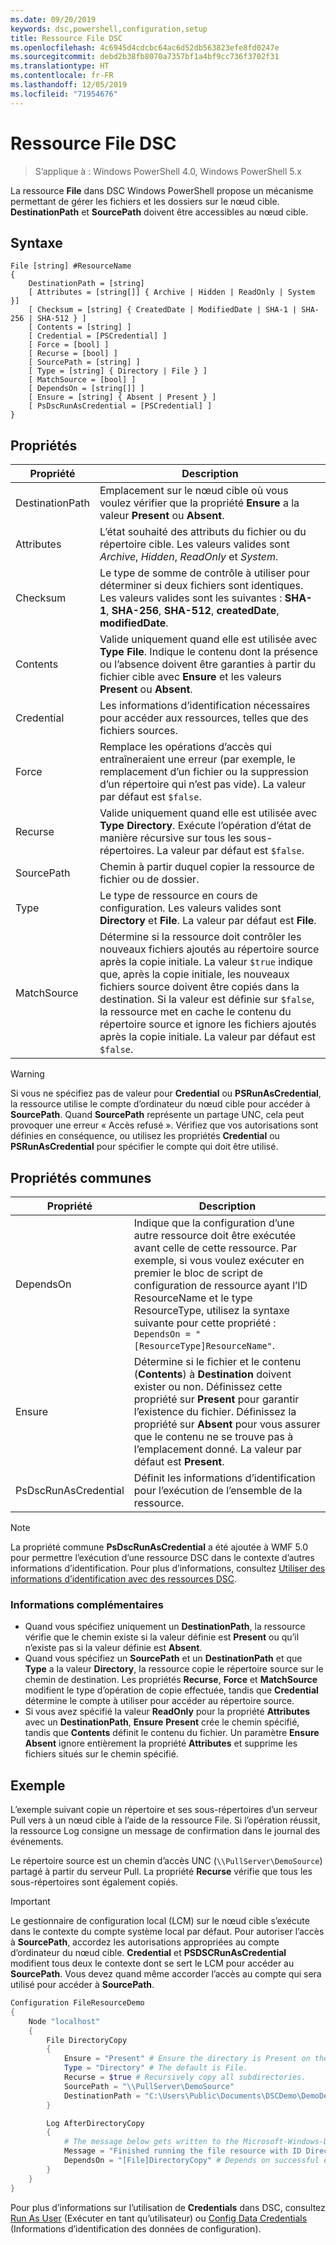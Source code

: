 ```yaml
---
ms.date: 09/20/2019
keywords: dsc,powershell,configuration,setup
title: Ressource File DSC
ms.openlocfilehash: 4c6945d4cdcbc64ac6d52db563823efe8fd0247e
ms.sourcegitcommit: debd2b38fb8070a7357bf1a4bf9cc736f3702f31
ms.translationtype: HT
ms.contentlocale: fr-FR
ms.lasthandoff: 12/05/2019
ms.locfileid: "71954676"
---
```

# <a name="dsc-file-resource"></a>Ressource File DSC

> S’applique à : Windows PowerShell 4.0, Windows PowerShell 5.x

La ressource **File** dans DSC Windows PowerShell propose un mécanisme permettant de gérer les fichiers et les dossiers sur le nœud cible. **DestinationPath** et **SourcePath** doivent être accessibles au nœud cible.

## <a name="syntax"></a>Syntaxe

```Syntax
File [string] #ResourceName
{
    DestinationPath = [string]
    [ Attributes = [string[]] { Archive | Hidden | ReadOnly | System }]
    [ Checksum = [string] { CreatedDate | ModifiedDate | SHA-1 | SHA-256 | SHA-512 } ]
    [ Contents = [string] ]
    [ Credential = [PSCredential] ]
    [ Force = [bool] ]
    [ Recurse = [bool] ]
    [ SourcePath = [string] ]
    [ Type = [string] { Directory | File } ]
    [ MatchSource = [bool] ]
    [ DependsOn = [string[]] ]
    [ Ensure = [string] { Absent | Present } ]
    [ PsDscRunAsCredential = [PSCredential] ]
}
```

## <a name="properties"></a>Propriétés

|Propriété |Description |
|---|---|
|DestinationPath |Emplacement sur le nœud cible où vous voulez vérifier que la propriété **Ensure** a la valeur **Present** ou **Absent**. |
|Attributes |L’état souhaité des attributs du fichier ou du répertoire cible. Les valeurs valides sont _Archive_, _Hidden_, _ReadOnly_ et _System_. |
|Checksum |Le type de somme de contrôle à utiliser pour déterminer si deux fichiers sont identiques. Les valeurs valides sont les suivantes : **SHA-1**, **SHA-256**, **SHA-512**, **createdDate**, **modifiedDate**. |
|Contents |Valide uniquement quand elle est utilisée avec **Type** **File**. Indique le contenu dont la présence ou l’absence doivent être garanties à partir du fichier cible avec **Ensure** et les valeurs **Present** ou **Absent**. |
|Credential |Les informations d’identification nécessaires pour accéder aux ressources, telles que des fichiers sources. |
|Force |Remplace les opérations d’accès qui entraîneraient une erreur (par exemple, le remplacement d’un fichier ou la suppression d’un répertoire qui n’est pas vide). La valeur par défaut est `$false`. |
|Recurse |Valide uniquement quand elle est utilisée avec **Type** **Directory**. Exécute l’opération d’état de manière récursive sur tous les sous-répertoires. La valeur par défaut est `$false`. |
|SourcePath |Chemin à partir duquel copier la ressource de fichier ou de dossier. |
|Type |Le type de ressource en cours de configuration. Les valeurs valides sont **Directory** et **File**. La valeur par défaut est **File**. |
|MatchSource |Détermine si la ressource doit contrôler les nouveaux fichiers ajoutés au répertoire source après la copie initiale. La valeur `$true` indique que, après la copie initiale, les nouveaux fichiers source doivent être copiés dans la destination. Si la valeur est définie sur `$false`, la ressource met en cache le contenu du répertoire source et ignore les fichiers ajoutés après la copie initiale. La valeur par défaut est `$false`. |

> [!WARNING]
> Si vous ne spécifiez pas de valeur pour **Credential** ou **PSRunAsCredential**, la ressource utilise le compte d’ordinateur du nœud cible pour accéder à **SourcePath**. Quand **SourcePath** représente un partage UNC, cela peut provoquer une erreur « Accès refusé ». Vérifiez que vos autorisations sont définies en conséquence, ou utilisez les propriétés **Credential** ou **PSRunAsCredential** pour spécifier le compte qui doit être utilisé.

## <a name="common-properties"></a>Propriétés communes

|Propriété |Description |
|---|---|
|DependsOn |Indique que la configuration d’une autre ressource doit être exécutée avant celle de cette ressource. Par exemple, si vous voulez exécuter en premier le bloc de script de configuration de ressource ayant l’ID ResourceName et le type ResourceType, utilisez la syntaxe suivante pour cette propriété : `DependsOn = "[ResourceType]ResourceName"`. |
|Ensure |Détermine si le fichier et le contenu (**Contents**) à **Destination** doivent exister ou non. Définissez cette propriété sur **Present** pour garantir l’existence du fichier. Définissez la propriété sur **Absent** pour vous assurer que le contenu ne se trouve pas à l’emplacement donné. La valeur par défaut est **Present**. |
|PsDscRunAsCredential |Définit les informations d’identification pour l’exécution de l’ensemble de la ressource. |

> [!NOTE]
> La propriété commune **PsDscRunAsCredential** a été ajoutée à WMF 5.0 pour permettre l’exécution d’une ressource DSC dans le contexte d’autres informations d’identification. Pour plus d’informations, consultez [Utiliser des informations d’identification avec des ressources DSC](../../../configurations/runasuser.md).

### <a name="additional-information"></a>Informations complémentaires

- Quand vous spécifiez uniquement un **DestinationPath**, la ressource vérifie que le chemin existe si la valeur définie est **Present** ou qu’il n’existe pas si la valeur définie est **Absent**.
- Quand vous spécifiez un **SourcePath** et un **DestinationPath** et que **Type** a la valeur **Directory**, la ressource copie le répertoire source sur le chemin de destination. Les propriétés **Recurse**, **Force** et **MatchSource** modifient le type d’opération de copie effectuée, tandis que **Credential** détermine le compte à utiliser pour accéder au répertoire source.
- Si vous avez spécifié la valeur **ReadOnly** pour la propriété **Attributes** avec un **DestinationPath**, **Ensure** **Present** crée le chemin spécifié, tandis que **Contents** définit le contenu du fichier. Un paramètre **Ensure** **Absent** ignore entièrement la propriété **Attributes** et supprime les fichiers situés sur le chemin spécifié.

## <a name="example"></a>Exemple

L’exemple suivant copie un répertoire et ses sous-répertoires d’un serveur Pull vers à un nœud cible à l’aide de la ressource File. Si l’opération réussit, la ressource Log consigne un message de confirmation dans le journal des événements.

Le répertoire source est un chemin d’accès UNC (`\\PullServer\DemoSource`) partagé à partir du serveur Pull. La propriété **Recurse** vérifie que tous les sous-répertoires sont également copiés.

> [!IMPORTANT]
> Le gestionnaire de configuration local (LCM) sur le nœud cible s’exécute dans le contexte du compte système local par défaut. Pour autoriser l’accès à **SourcePath**, accordez les autorisations appropriées au compte d’ordinateur du nœud cible. **Credential** et **PSDSCRunAsCredential** modifient tous deux le contexte dont se sert le LCM pour accéder au **SourcePath**. Vous devez quand même accorder l’accès au compte qui sera utilisé pour accéder à **SourcePath**.

```powershell
Configuration FileResourceDemo
{
    Node "localhost"
    {
        File DirectoryCopy
        {
            Ensure = "Present" # Ensure the directory is Present on the target node.
            Type = "Directory" # The default is File.
            Recurse = $true # Recursively copy all subdirectories.
            SourcePath = "\\PullServer\DemoSource"
            DestinationPath = "C:\Users\Public\Documents\DSCDemo\DemoDestination"
        }

        Log AfterDirectoryCopy
        {
            # The message below gets written to the Microsoft-Windows-Desired State Configuration/Analytic log
            Message = "Finished running the file resource with ID DirectoryCopy"
            DependsOn = "[File]DirectoryCopy" # Depends on successful execution of the File resource.
        }
    }
}
```

Pour plus d’informations sur l’utilisation de **Credentials** dans DSC, consultez [Run As User](../../../configurations/runAsUser.md) (Exécuter en tant qu’utilisateur) ou [Config Data Credentials](../../../configurations/configDataCredentials.md) (Informations d’identification des données de configuration).